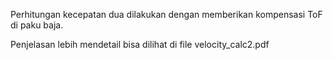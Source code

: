 Perhitungan kecepatan dua dilakukan dengan memberikan kompensasi ToF di paku baja.

Penjelasan lebih mendetail bisa dilihat di file velocity_calc2.pdf
